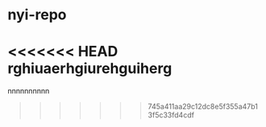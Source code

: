 # nyi-repo
<<<<<<< HEAD
rghiuaerhgiurehguiherg
=======

nnnnnnnnnn
>>>>>>> 745a411aa29c12dc8e5f355a47b13f5c33fd4cdf
